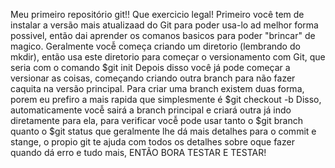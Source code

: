 Meu primeiro repositório git!!
Que exercicio legal!
Primeiro você tem de instalar a versão mais atualizaad do Git para poder usa-lo ad melhor forma possivel, então dai aprender os comanos basicos para poder "brincar" de magico.
Geralmente vocễ começa criando um diretorio (lembrando do mkdir), então usa este diretorio para começar o versionamento com Git, que seria com o comando $git init
Depois disso você já pode começar a versionar as coisas, começando criando outra branch para não fazer caquita na versão principal.
Para criar uma branch existem duas forma, porem eu prefiro a mais rapida que simplesmente é $git checkout -b <nomeDaBranch>
Disso, automaticamente vocễ sairá a branch principal e criará outra já indo diretamente para ela, para verificar vocễ pode usar tanto o $git branch
quanto o $git status
que geralmente lhe dá mais detalhes para o commit e stange, o propio git te ajuda com todos os detalhes sobre oque fazer quando dá erro e tudo mais, ENTÃO BORA TESTAR E TESTAR!